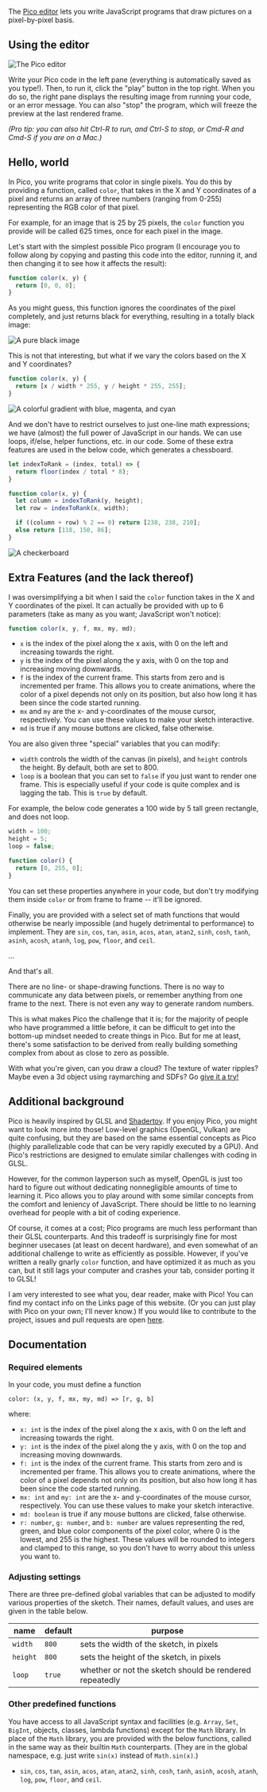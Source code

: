 The [Pico editor](https://bgong.xyz/pico/) lets you write JavaScript
programs that draw pictures on a pixel-by-pixel basis.

## Using the editor

![The Pico editor](./images/picoeditor.png)

Write your Pico code in the left pane (everything is automatically saved as you
type!). Then, to run it, click the "play" button
in the top right. When you do so, the right pane displays the resulting image
from running your code, or an error message. You can also "stop" the program,
which will freeze the preview at the last rendered frame.

_(Pro tip: you can also hit Ctrl-R to run, and Ctrl-S to stop, or Cmd-R and
Cmd-S if you are on a Mac.)_

## Hello, world
In Pico, you write programs that color in single pixels. You do this by
providing a function, called `color`, that takes in the X and Y coordinates of a
pixel and returns an array of three numbers (ranging from 0-255) representing
the RGB color of that pixel.

For example, for an image that is 25 by 25 pixels, the `color` function you
provide will be called 625 times, once for each pixel in the image.

Let's start with the simplest possible Pico program (I encourage you to follow
along by copying and pasting this code into the editor, running it, and then
changing it to see how it affects the result):
```javascript
function color(x, y) {
  return [0, 0, 0];
}
```

As you might guess, this function ignores the coordinates of the pixel completely,
and just returns black for everything, resulting in a totally black image:

![A pure black image](./images/pico-black.png)

This is not that interesting, but what if we vary the colors based on the
X and Y coordinates?

```javascript
function color(x, y) {
  return [x / width * 255, y / height * 255, 255];
}
```

![A colorful gradient with blue, magenta, and cyan](./images/pico-gradient.png)

And we don't have to restrict ourselves to just one-line math expressions;
we have (almost) the full power of JavaScript in our hands. We can use loops,
if/else, helper functions, etc. in our code. Some of these extra features are
used in the below code, which generates a chessboard.

```javascript
let indexToRank = (index, total) => {
  return floor(index / total * 8);
}

function color(x, y) {
  let column = indexToRank(y, height);
  let row = indexToRank(x, width);

  if ((column + row) % 2 == 0) return [238, 238, 210];
  else return [118, 150, 86];
}
```
![A checkerboard](./images/checkerboard.png)

## Extra Features (and the lack thereof)
I was oversimplifying a bit when I said the `color` function takes in the
X and Y coordinates of the pixel. It can actually be provided with up to 6
parameters (take as many as you want; JavaScript won't notice):
```javascript
function color(x, y, f, mx, my, md);
```
- `x` is the index of the pixel along the x axis, with 0 on the left and increasing towards the right.
- `y` is the index of the pixel along the y axis, with 0 on the top and increasing moving downwards.
- `f` is the index of the current frame. This starts from zero and is incremented per frame. This allows you to create animations, where the color of a pixel depends not only on its position, but also how long it has been since the code started running.
- `mx` and `my` are the x- and y-coordinates of the mouse cursor, respectively. You can use these values to make your sketch interactive.
- `md` is true if any mouse buttons are clicked, false otherwise.

You are also given three "special" variables that you can modify:
- `width` controls the width of the canvas (in pixels), and `height` controls
	the height. By default, both are set to 800.
- `loop` is a boolean that you can set to `false` if you just want to render
	one frame. This is especially useful if your code is quite complex and is lagging
	the tab. This is `true` by default.

For example, the below code generates a 100 wide by 5 tall green rectangle, and
does not loop.

```javascript
width = 100;
height = 5;
loop = false;

function color() {
  return [0, 255, 0];
}
```

You can set these properties anywhere in your code, but don't try modifying
them inside `color` or from frame to frame -- it'll be ignored.

Finally, you are provided with a select set of math functions that would otherwise
be nearly impossible (and hugely detrimental to performance) to implement. They
are `sin`, `cos`, `tan`, `asin`, `acos`, `atan`, `atan2`, `sinh`, `cosh`, `tanh`,
`asinh`, `acosh`, `atanh`, `log`, `pow`, `floor`, and `ceil`.

...

And that's all.

There are no line- or shape-drawing functions. There is no way to communicate
any data between pixels, or remember anything from one frame to the
next. There is not even any way to generate random numbers.

This is what makes Pico the challenge that it is; for the majority of
people who have programmed a little before, it can be difficult to get into
the bottom-up mindset needed to create things in Pico. But for me at least,
there's some satisfaction to be derived from really building something complex
from about as close to zero as possible.

With what you're given, can you draw a cloud? The texture of water ripples?
Maybe even a 3d object using raymarching and SDFs? Go [give it a try!](https://bgong.xyz/pico/)

## Additional background
Pico is heavily inspired by GLSL and [Shadertoy](https://www.shadertoy.com/).
If you enjoy Pico, you might want to look more into those! Low-level graphics
(OpenGL, Vulkan) are quite confusing, but they are based on the same essential
concepts as Pico (highly parallelizable code that can be very rapidly executed
by a GPU). And Pico's restrictions are designed to emulate similar challenges with
coding in GLSL.

However, for the common layperson such as myself, OpenGL is just too hard to
figure out without dedicating nonnegligible amounts of time to learning it. Pico
allows you to play around with some similar concepts from the comfort and leniency
of JavaScript. There should be little to no learning overhead for people with a
bit of coding experience.

Of course, it comes at a cost; Pico programs are much less performant than their
GLSL counterparts. And this tradeoff is surprisingly fine for most beginner
usecases (at least on decent hardware), and even somewhat of an additional
challenge to write as efficiently as possible. However, if you've written a
really gnarly `color` function, and have optimized it as much as you can, but
it still lags your computer and crashes your tab, consider porting it to GLSL!

I am very interested to see what you, dear reader, make with Pico! You can
find my contact info on the Links page of this website. (Or you can just play
with Pico on your own; I'll never know.) If you would like to contribute to
the project, issues and pull requests are open [here](https://github.com/brandon-gong/pico).

## Documentation

### Required elements

In your code, you must define a function
```
color: (x, y, f, mx, my, md) => [r, g, b]
```
where:
- `x: int` is the index of the pixel along the x axis, with 0 on the left and increasing towards the right.
- `y: int` is the index of the pixel along the y axis, with 0 on the top and increasing moving downwards.
- `f: int` is the index of the current frame. This starts from zero and is incremented per frame. This allows you to create animations, where the color of a pixel depends not only on its position, but also how long it has been since the code started running.
- `mx: int` and `my: int` are the x- and y-coordinates of the mouse cursor, respectively. You can use these values to make your sketch interactive.
- `md: boolean` is true if any mouse buttons are clicked, false otherwise.
- `r: number`, `g: number`, and `b: number` are values representing the red,
	green, and blue color components of the pixel color, where 0 is the lowest,
	and 255 is the highest. These values will be rounded to integers and clamped
	to this range, so you don't have to worry about this unless you want to.

### Adjusting settings
There are three pre-defined global variables that can be adjusted to modify
various properties of the sketch. Their names, default values, and uses are
given in the table below.

| name     | default | purpose                                                 |
|----------|---------|---------------------------------------------------------|
| `width`  | `800`   | sets the width of the sketch, in pixels                 |
| `height` | `800`   | sets the height of the sketch, in pixels                |
| `loop`   | `true`  | whether or not the sketch should be rendered repeatedly |

### Other predefined functions
You have access to all JavaScript syntax and facilities (e.g. `Array`, `Set`,
`BigInt`, objects, classes, lambda functions) except for the `Math` library. In
place of the `Math` library, you are provided with the below functions, called
in the same way as their builtin `Math` counterparts. (They are in the global
namespace, e.g. just write `sin(x)` instead of `Math.sin(x)`.)
- `sin`, `cos`, `tan`, `asin`, `acos`, `atan`, `atan2`, `sinh`, `cosh`, `tanh`,
`asinh`, `acosh`, `atanh`, `log`, `pow`, `floor`, and `ceil`.
